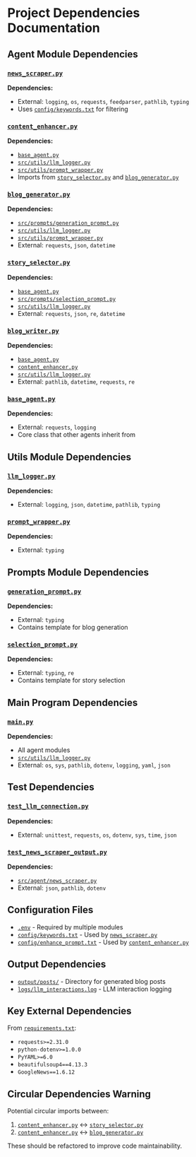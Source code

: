 # Project Dependencies Documentation

## Agent Module Dependencies

### [`news_scraper.py`](src/agent/news_scraper.py)
**Dependencies:**
- External: `logging`, `os`, `requests`, `feedparser`, `pathlib`, `typing`
- Uses [`config/keywords.txt`](config/keywords.txt) for filtering

### [`content_enhancer.py`](src/agent/content_enhancer.py)
**Dependencies:**
- [`base_agent.py`](src/agent/base_agent.py)
- [`src/utils/llm_logger.py`](src/utils/llm_logger.py)
- [`src/utils/prompt_wrapper.py`](src/utils/prompt_wrapper.py)
- Imports from [`story_selector.py`](src/agent/story_selector.py) and [`blog_generator.py`](src/agent/blog_generator.py)

### [`blog_generator.py`](src/agent/blog_generator.py)
**Dependencies:**
- [`src/prompts/generation_prompt.py`](src/prompts/generation_prompt.py)
- [`src/utils/llm_logger.py`](src/utils/llm_logger.py)
- [`src/utils/prompt_wrapper.py`](src/utils/prompt_wrapper.py)
- External: `requests`, `json`, `datetime`

### [`story_selector.py`](src/agent/story_selector.py)
**Dependencies:**
- [`base_agent.py`](src/agent/base_agent.py)
- [`src/prompts/selection_prompt.py`](src/prompts/selection_prompt.py)
- [`src/utils/llm_logger.py`](src/utils/llm_logger.py)
- External: `requests`, `json`, `re`, `datetime`

### [`blog_writer.py`](src/agent/blog_writer.py)
**Dependencies:**
- [`base_agent.py`](src/agent/base_agent.py)
- [`content_enhancer.py`](src/agent/content_enhancer.py)
- [`src/utils/llm_logger.py`](src/utils/llm_logger.py)
- External: `pathlib`, `datetime`, `requests`, `re`

### [`base_agent.py`](src/agent/base_agent.py)
**Dependencies:**
- External: `requests`, `logging`
- Core class that other agents inherit from

## Utils Module Dependencies

### [`llm_logger.py`](src/utils/llm_logger.py)
**Dependencies:**
- External: `logging`, `json`, `datetime`, `pathlib`, `typing`

### [`prompt_wrapper.py`](src/utils/prompt_wrapper.py)
**Dependencies:**
- External: `typing`

## Prompts Module Dependencies

### [`generation_prompt.py`](src/prompts/generation_prompt.py)
**Dependencies:**
- External: `typing`
- Contains template for blog generation

### [`selection_prompt.py`](src/prompts/selection_prompt.py)
**Dependencies:**
- External: `typing`, `re`
- Contains template for story selection

## Main Program Dependencies

### [`main.py`](src/main.py)
**Dependencies:**
- All agent modules
- [`src/utils/llm_logger.py`](src/utils/llm_logger.py)
- External: `os`, `sys`, `pathlib`, `dotenv`, `logging`, `yaml`, `json`

## Test Dependencies

### [`test_llm_connection.py`](tests/test_llm_connection.py)
**Dependencies:**
- External: `unittest`, `requests`, `os`, `dotenv`, `sys`, `time`, `json`

### [`test_news_scraper_output.py`](tests/test_news_scraper_output.py)
**Dependencies:**
- [`src/agent/news_scraper.py`](src/agent/news_scraper.py)
- External: `json`, `pathlib`, `dotenv`

## Configuration Files
- [`.env`](.env) - Required by multiple modules
- [`config/keywords.txt`](config/keywords.txt) - Used by [`news_scraper.py`](src/agent/news_scraper.py)
- [`config/enhance_prompt.txt`](config/enhance_prompt.txt) - Used by [`content_enhancer.py`](src/agent/content_enhancer.py)

## Output Dependencies
- [`output/posts/`](output/posts/) - Directory for generated blog posts
- [`logs/llm_interactions.log`](logs/llm_interactions.log) - LLM interaction logging

## Key External Dependencies
From [`requirements.txt`](requirements.txt):
- `requests>=2.31.0`
- `python-dotenv>=1.0.0`
- `PyYAML>=6.0`
- `beautifulsoup4==4.13.3`
- `GoogleNews==1.6.12`

## Circular Dependencies Warning
Potential circular imports between:
1. [`content_enhancer.py`](src/agent/content_enhancer.py) ↔ [`story_selector.py`](src/agent/story_selector.py)
2. [`content_enhancer.py`](src/agent/content_enhancer.py) ↔ [`blog_generator.py`](src/agent/blog_generator.py)

These should be refactored to improve code maintainability.